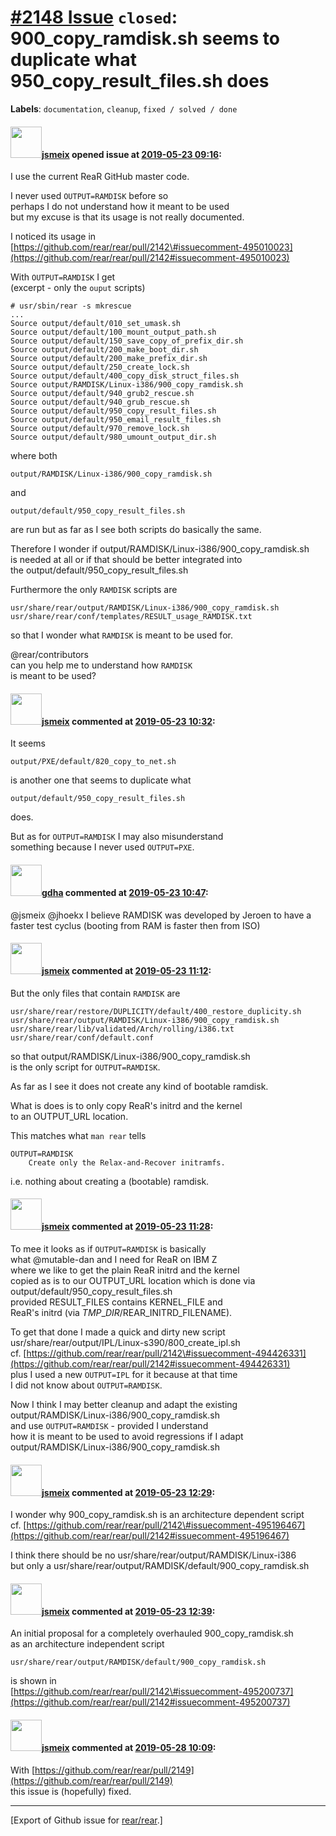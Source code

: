 [\#2148 Issue](https://github.com/rear/rear/issues/2148) `closed`: 900\_copy\_ramdisk.sh seems to duplicate what 950\_copy\_result\_files.sh does
=================================================================================================================================================

**Labels**: `documentation`, `cleanup`, `fixed / solved / done`

#### <img src="https://avatars.githubusercontent.com/u/1788608?u=925fc54e2ce01551392622446ece427f51e2f0ce&v=4" width="50">[jsmeix](https://github.com/jsmeix) opened issue at [2019-05-23 09:16](https://github.com/rear/rear/issues/2148):

I use the current ReaR GitHub master code.

I never used `OUTPUT=RAMDISK` before so  
perhaps I do not understand how it meant to be used  
but my excuse is that its usage is not really documented.

I noticed its usage in  
[https://github.com/rear/rear/pull/2142\#issuecomment-495010023](https://github.com/rear/rear/pull/2142#issuecomment-495010023)

With `OUTPUT=RAMDISK` I get  
(excerpt - only the `ouput` scripts)

    # usr/sbin/rear -s mkrescue
    ...
    Source output/default/010_set_umask.sh
    Source output/default/100_mount_output_path.sh
    Source output/default/150_save_copy_of_prefix_dir.sh
    Source output/default/200_make_boot_dir.sh
    Source output/default/200_make_prefix_dir.sh
    Source output/default/250_create_lock.sh
    Source output/default/400_copy_disk_struct_files.sh
    Source output/RAMDISK/Linux-i386/900_copy_ramdisk.sh
    Source output/default/940_grub2_rescue.sh
    Source output/default/940_grub_rescue.sh
    Source output/default/950_copy_result_files.sh
    Source output/default/950_email_result_files.sh
    Source output/default/970_remove_lock.sh
    Source output/default/980_umount_output_dir.sh

where both

    output/RAMDISK/Linux-i386/900_copy_ramdisk.sh

and

    output/default/950_copy_result_files.sh

are run but as far as I see both scripts do basically the same.

Therefore I wonder if output/RAMDISK/Linux-i386/900\_copy\_ramdisk.sh  
is needed at all or if that should be better integrated into  
the output/default/950\_copy\_result\_files.sh

Furthermore the only `RAMDISK` scripts are

    usr/share/rear/output/RAMDISK/Linux-i386/900_copy_ramdisk.sh
    usr/share/rear/conf/templates/RESULT_usage_RAMDISK.txt

so that I wonder what `RAMDISK` is meant to be used for.

@rear/contributors  
can you help me to understand how `RAMDISK`  
is meant to be used?

#### <img src="https://avatars.githubusercontent.com/u/1788608?u=925fc54e2ce01551392622446ece427f51e2f0ce&v=4" width="50">[jsmeix](https://github.com/jsmeix) commented at [2019-05-23 10:32](https://github.com/rear/rear/issues/2148#issuecomment-495164153):

It seems

    output/PXE/default/820_copy_to_net.sh

is another one that seems to duplicate what

    output/default/950_copy_result_files.sh

does.

But as for `OUTPUT=RAMDISK` I may also misunderstand  
something because I never used `OUTPUT=PXE`.

#### <img src="https://avatars.githubusercontent.com/u/888633?u=cdaeb31efcc0048d3619651aa18dd4b76e636b21&v=4" width="50">[gdha](https://github.com/gdha) commented at [2019-05-23 10:47](https://github.com/rear/rear/issues/2148#issuecomment-495168495):

@jsmeix @jhoekx I believe RAMDISK was developed by Jeroen to have a
faster test cyclus (booting from RAM is faster then from ISO)

#### <img src="https://avatars.githubusercontent.com/u/1788608?u=925fc54e2ce01551392622446ece427f51e2f0ce&v=4" width="50">[jsmeix](https://github.com/jsmeix) commented at [2019-05-23 11:12](https://github.com/rear/rear/issues/2148#issuecomment-495175058):

But the only files that contain `RAMDISK` are

    usr/share/rear/restore/DUPLICITY/default/400_restore_duplicity.sh
    usr/share/rear/output/RAMDISK/Linux-i386/900_copy_ramdisk.sh
    usr/share/rear/lib/validated/Arch/rolling/i386.txt
    usr/share/rear/conf/default.conf

so that output/RAMDISK/Linux-i386/900\_copy\_ramdisk.sh  
is the only script for `OUTPUT=RAMDISK`.

As far as I see it does not create any kind of bootable ramdisk.

What is does is to only copy ReaR's initrd and the kernel  
to an OUTPUT\_URL location.

This matches what `man rear` tells

    OUTPUT=RAMDISK
        Create only the Relax-and-Recover initramfs.

i.e. nothing about creating a (bootable) ramdisk.

#### <img src="https://avatars.githubusercontent.com/u/1788608?u=925fc54e2ce01551392622446ece427f51e2f0ce&v=4" width="50">[jsmeix](https://github.com/jsmeix) commented at [2019-05-23 11:28](https://github.com/rear/rear/issues/2148#issuecomment-495179378):

To mee it looks as if `OUTPUT=RAMDISK` is basically  
what @mutable-dan and I need for ReaR on IBM Z  
where we like to get the plain ReaR initrd and the kernel  
copied as is to our OUTPUT\_URL location which is done via  
output/default/950\_copy\_result\_files.sh  
provided RESULT\_FILES contains KERNEL\_FILE and  
ReaR's initrd (via $TMP\_DIR/$REAR\_INITRD\_FILENAME).

To get that done I made a quick and dirty new script  
usr/share/rear/output/IPL/Linux-s390/800\_create\_ipl.sh  
cf.
[https://github.com/rear/rear/pull/2142\#issuecomment-494426331](https://github.com/rear/rear/pull/2142#issuecomment-494426331)  
plus I used a new `OUTPUT=IPL` for it because at that time  
I did not know about `OUTPUT=RAMDISK`.

Now I think I may better cleanup and adapt the existing  
output/RAMDISK/Linux-i386/900\_copy\_ramdisk.sh  
and use `OUTPUT=RAMDISK` - provided I understand  
how it is meant to be used to avoid regressions if I adapt  
output/RAMDISK/Linux-i386/900\_copy\_ramdisk.sh

#### <img src="https://avatars.githubusercontent.com/u/1788608?u=925fc54e2ce01551392622446ece427f51e2f0ce&v=4" width="50">[jsmeix](https://github.com/jsmeix) commented at [2019-05-23 12:29](https://github.com/rear/rear/issues/2148#issuecomment-495198179):

I wonder why 900\_copy\_ramdisk.sh is an architecture dependent script  
cf.
[https://github.com/rear/rear/pull/2142\#issuecomment-495196467](https://github.com/rear/rear/pull/2142#issuecomment-495196467)

I think there should be no usr/share/rear/output/RAMDISK/Linux-i386  
but only a usr/share/rear/output/RAMDISK/default/900\_copy\_ramdisk.sh

#### <img src="https://avatars.githubusercontent.com/u/1788608?u=925fc54e2ce01551392622446ece427f51e2f0ce&v=4" width="50">[jsmeix](https://github.com/jsmeix) commented at [2019-05-23 12:39](https://github.com/rear/rear/issues/2148#issuecomment-495201287):

An initial proposal for a completely overhauled 900\_copy\_ramdisk.sh  
as an architecture independent script

    usr/share/rear/output/RAMDISK/default/900_copy_ramdisk.sh

is shown in  
[https://github.com/rear/rear/pull/2142\#issuecomment-495200737](https://github.com/rear/rear/pull/2142#issuecomment-495200737)

#### <img src="https://avatars.githubusercontent.com/u/1788608?u=925fc54e2ce01551392622446ece427f51e2f0ce&v=4" width="50">[jsmeix](https://github.com/jsmeix) commented at [2019-05-28 10:09](https://github.com/rear/rear/issues/2148#issuecomment-496453656):

With
[https://github.com/rear/rear/pull/2149](https://github.com/rear/rear/pull/2149)  
this issue is (hopefully) fixed.

------------------------------------------------------------------------

\[Export of Github issue for
[rear/rear](https://github.com/rear/rear).\]
